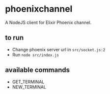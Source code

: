 # phoenixchannel

A NodeJS client for Elixir Phoenix channel.

## to run

- Change phoenix server url in `src/socket.js:2`
- Run `node src/index.js`

## available commands

- GET_TERMINAL
- NEW_TERMINAL
